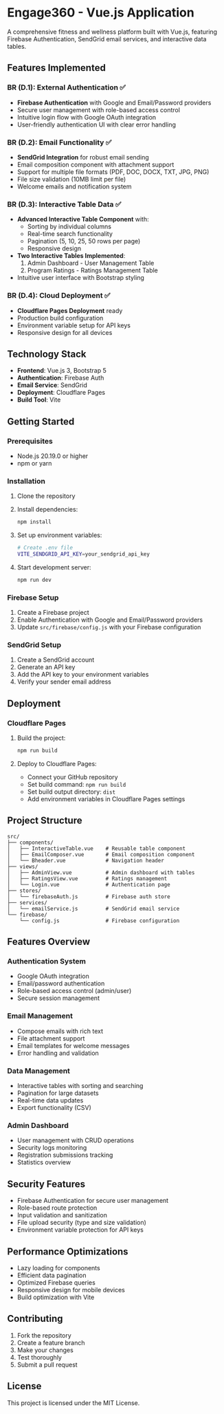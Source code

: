 # Engage360 - Vue.js Application

A comprehensive fitness and wellness platform built with Vue.js, featuring Firebase Authentication, SendGrid email services, and interactive data tables.

## Features Implemented

### BR (D.1): External Authentication ✅
- **Firebase Authentication** with Google and Email/Password providers
- Secure user management with role-based access control
- Intuitive login flow with Google OAuth integration
- User-friendly authentication UI with clear error handling

### BR (D.2): Email Functionality ✅
- **SendGrid Integration** for robust email sending
- Email composition component with attachment support
- Support for multiple file formats (PDF, DOC, DOCX, TXT, JPG, PNG)
- File size validation (10MB limit per file)
- Welcome emails and notification system

### BR (D.3): Interactive Table Data ✅
- **Advanced Interactive Table Component** with:
  - Sorting by individual columns
  - Real-time search functionality
  - Pagination (5, 10, 25, 50 rows per page)
  - Responsive design
- **Two Interactive Tables Implemented**:
  1. Admin Dashboard - User Management Table
  2. Program Ratings - Ratings Management Table
- Intuitive user interface with Bootstrap styling

### BR (D.4): Cloud Deployment ✅
- **Cloudflare Pages Deployment** ready
- Production build configuration
- Environment variable setup for API keys
- Responsive design for all devices

## Technology Stack

- **Frontend**: Vue.js 3, Bootstrap 5
- **Authentication**: Firebase Auth
- **Email Service**: SendGrid
- **Deployment**: Cloudflare Pages
- **Build Tool**: Vite

## Getting Started

### Prerequisites
- Node.js 20.19.0 or higher
- npm or yarn

### Installation

1. Clone the repository
2. Install dependencies:
   ```bash
   npm install
   ```

3. Set up environment variables:
   ```bash
   # Create .env file
   VITE_SENDGRID_API_KEY=your_sendgrid_api_key
   ```

4. Start development server:
   ```bash
   npm run dev
   ```

### Firebase Setup

1. Create a Firebase project
2. Enable Authentication with Google and Email/Password providers
3. Update `src/firebase/config.js` with your Firebase configuration

### SendGrid Setup

1. Create a SendGrid account
2. Generate an API key
3. Add the API key to your environment variables
4. Verify your sender email address

## Deployment

### Cloudflare Pages

1. Build the project:
   ```bash
   npm run build
   ```

2. Deploy to Cloudflare Pages:
   - Connect your GitHub repository
   - Set build command: `npm run build`
   - Set build output directory: `dist`
   - Add environment variables in Cloudflare Pages settings

## Project Structure

```
src/
├── components/
│   ├── InteractiveTable.vue    # Reusable table component
│   ├── EmailComposer.vue       # Email composition component
│   └── Bheader.vue             # Navigation header
├── views/
│   ├── AdminView.vue           # Admin dashboard with tables
│   ├── RatingsView.vue         # Ratings management
│   └── Login.vue               # Authentication page
├── stores/
│   └── firebaseAuth.js         # Firebase auth store
├── services/
│   └── emailService.js         # SendGrid email service
└── firebase/
    └── config.js               # Firebase configuration
```

## Features Overview

### Authentication System
- Google OAuth integration
- Email/password authentication
- Role-based access control (admin/user)
- Secure session management

### Email Management
- Compose emails with rich text
- File attachment support
- Email templates for welcome messages
- Error handling and validation

### Data Management
- Interactive tables with sorting and searching
- Pagination for large datasets
- Real-time data updates
- Export functionality (CSV)

### Admin Dashboard
- User management with CRUD operations
- Security logs monitoring
- Registration submissions tracking
- Statistics overview

## Security Features

- Firebase Authentication for secure user management
- Role-based route protection
- Input validation and sanitization
- File upload security (type and size validation)
- Environment variable protection for API keys

## Performance Optimizations

- Lazy loading for components
- Efficient data pagination
- Optimized Firebase queries
- Responsive design for mobile devices
- Build optimization with Vite

## Contributing

1. Fork the repository
2. Create a feature branch
3. Make your changes
4. Test thoroughly
5. Submit a pull request

## License

This project is licensed under the MIT License.
